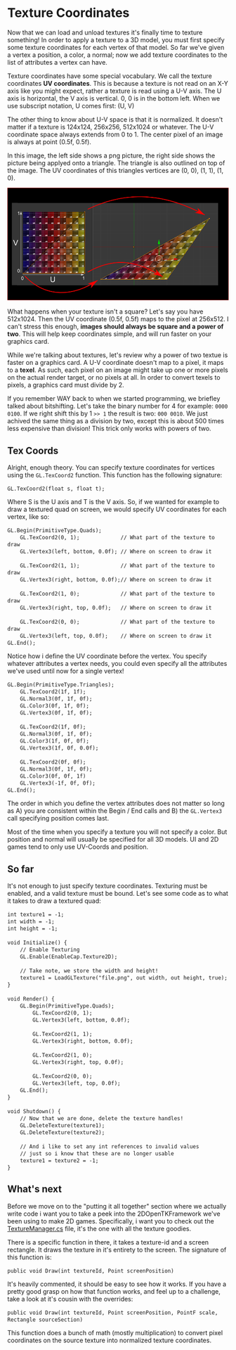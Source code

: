 # Texture Coordinates

Now that we can load and unload textures it's finally time to texture something! In order to apply a texture to a 3D model, you must first specify some texture coordinates for each vertex of that model. So far we've given a vertex a position, a color, a normal; now we add texture coordinates to the list of attributes a vertex can have.

Texture coordinates have some special vocabulary. We call the texture coordinates __UV coordinates__. This is because a texture is not read on an X-Y axis like you might expect, rather a texture is read using a U-V axis. The U axis is horizontal, the V axis is vertical. 0, 0 is in the bottom left. When we use subscript notation, U comes first: (U, V)

The other thing to know about U-V space is that it is normalized. It doesn't matter if a texture is 124x124, 256x256, 512x1024 or whatever. The U-V coordinate space always extends from 0 to 1. The center pixel of an image is always at point (0.5f, 0.5f).

In this image, the left side shows a png picture, the right side shows the picture being applyed onto a triangle. The triangle is also outlined on top of the image. The UV coordinates of this triangles vertices are (0, 0), (1, 1), (1, 0). 

![UV](gl_uv.png)

What happens when your texture isn't a square? Let's say you have 512x1024. Then the UV coordinate (0.5f, 0.5f) maps to the pixel at  256x512. I can't stress this enough, __images should always be square and a power of two__. This will help keep coordinates simple, and will run faster on your graphics card.

While we're talking about textures, let's review why a power of two textue is faster on a graphics card. A U-V coordinate doesn't map to a pixel, it maps to a __texel__. As such, each pixel on an image might take up one or more pixels on the actual render target, or no pixels at all. In order to convert texels to pixels, a graphics card must divide by 2.

If you remember WAY back to when we started programming, we briefley talked about bitshifting. Let's take the binary number for 4 for example: ```0000 0100```. If we right shift this by 1 ```>> 1``` the result is two: ```000 0010```. We just achived the same thing as a division by two, except this is about 500 times less expensive than division! This trick only works with powers of two.

## Tex Coords

Alright, enough theory. You can specify texture coordinates for vertices using the ```GL.TexCoord2``` function. This function has the following signature:

```
GL.TexCoord2(float s, float t);
```

Where S is the U axis and T is the V axis. So, if we wanted for example to draw a textured quad on screen, we would specify UV coordinates for each vertex, like so:

```
GL.Begin(PrimitiveType.Quads);
    GL.TexCoord2(0, 1);             // What part of the texture to draw
    GL.Vertex3(left, bottom, 0.0f); // Where on screen to draw it
    
    GL.TexCoord2(1, 1);             // What part of the texture to draw
    GL.Vertex3(right, bottom, 0.0f);// Where on screen to draw it
    
    GL.TexCoord2(1, 0);             // What part of the texture to draw
    GL.Vertex3(right, top, 0.0f);   // Where on screen to draw it
    
    GL.TexCoord2(0, 0);             // What part of the texture to draw
    GL.Vertex3(left, top, 0.0f);    // Where on screen to draw it
GL.End();
```

Notice how i define the UV coordinate before the vertex. You specify whatever attributes a vertex needs, you could even specify all the attributes we've used until now for a single vertex!

```
GL.Begin(PrimitiveType.Triangles);
    GL.TexCoord2(1f, 1f);
    GL.Normal3(0f, 1f, 0f);
    GL.Color3(0f, 1f, 0f);
    GL.Vertex3(0f, 1f, 0f);
    
    GL.TexCoord2(1f, 0f);
    GL.Normal3(0f, 1f, 0f);
    GL.Color3(1f, 0f, 0f);
    GL.Vertex3(1f, 0f, 0.0f);
    
    GL.TexCoord2(0f, 0f);
    GL.Normal3(0f, 1f, 0f);
    GL.Color3(0f, 0f, 1f)
    GL.Vertex3(-1f, 0f, 0f);
GL.End();
```

The order in which you define the vertex attributes does not matter so long as A) you are consistent within the Begin / End calls and B) the ```GL.Vertex3``` call specifying position comes last. 

Most of the time when you specify a texture you will not specify a color. But position and normal will usually be specified for all 3D models. UI and 2D games tend to only use UV-Coords and position.

## So far
It's not enough to just specify texture coordinates. Texturing must be enabled, and a valid texture must be bound. Let's see some code as to what it takes to draw a textured quad:

```
int texture1 = -1;
int width = -1;
int height = -1;

void Initialize() {
    // Enable Texturing
    GL.Enable(EnableCap.Texture2D);
    
    // Take note, we store the width and height!
    texture1 = LoadGLTexture("file.png", out width, out height, true);
}

void Render() {
    GL.Begin(PrimitiveType.Quads);
        GL.TexCoord2(0, 1);
        GL.Vertex3(left, bottom, 0.0f);
        
        GL.TexCoord2(1, 1); 
        GL.Vertex3(right, bottom, 0.0f);
        
        GL.TexCoord2(1, 0); 
        GL.Vertex3(right, top, 0.0f); 
        
        GL.TexCoord2(0, 0); 
        GL.Vertex3(left, top, 0.0f);
    GL.End();
}

void Shutdown() {
    // Now that we are done, delete the texture handles!
    GL.DeleteTexture(texture1);
    GL.DeleteTexture(texture2);
    
    // And i like to set any int references to invalid values
    // just so i know that these are no longer usable
    texture1 = texture2 = -1;
}
```

## What's next
Before we move on to the "putting it all together" section where we actually write code i want you to take a peek into the 2DOpenTKFramework we've been using to make 2D games. Specifically, i want you to check out the [TextureManager.cs](https://github.com/gszauer/2DOpenTKFramework/blob/master/2DFramework/Framework/TextureManager.cs) file, it's the one with all the texture goodies. 

There is a specific function in there, it takes a texture-id and a screen rectangle. It draws the texture in it's entirety to the screen. The signature of this function is:

```
public void Draw(int textureId, Point screenPosition)
```

It's heavily commented, it should be easy to see how it works. If you have a pretty good grasp on how that function works, and feel up to a challenge, take a look at it's cousin with the overrides:

```
public void Draw(int textureId, Point screenPosition, PointF scale, Rectangle sourceSection)
```

This function does a bunch of math (mostly multiplication) to convert pixel coordinates on the source texture into normalized texture coordinates.